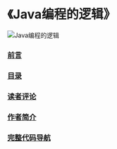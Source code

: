 # 《Java编程的逻辑》

![Java编程的逻辑](https://img13.360buyimg.com/n1/s640x640_jfs/t14494/344/2041325409/173602/8e9e46f2/5a66eb12N0a7be368.jpg)

### [前言](https://swiftma.github.io/preface)

### [目录](https://swiftma.github.io/contents)

### [读者评论](https://swiftma.github.io/comments)

### [作者简介](https://swiftma.github.io/author)

### [完整代码导航](https://github.com/swiftma/program-logic/blob/master/the_logic_of_java_programming.md)

